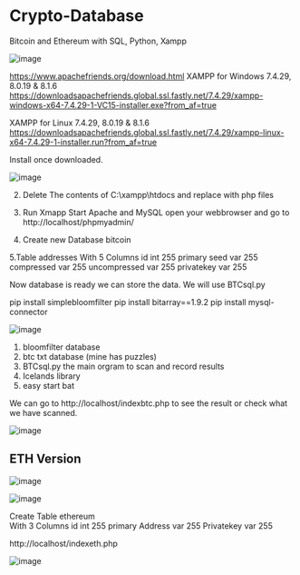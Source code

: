 # Crypto-Database
Bitcoin and Ethereum with SQL, Python, Xampp

![image](https://user-images.githubusercontent.com/88630056/184959992-fff9078c-c02f-4716-b70c-77dae8dcb0f4.png)

https://www.apachefriends.org/download.html
XAMPP for Windows 7.4.29, 8.0.19 & 8.1.6
https://downloadsapachefriends.global.ssl.fastly.net/7.4.29/xampp-windows-x64-7.4.29-1-VC15-installer.exe?from_af=true

XAMPP for Linux 7.4.29, 8.0.19 & 8.1.6
https://downloadsapachefriends.global.ssl.fastly.net/7.4.29/xampp-linux-x64-7.4.29-1-installer.run?from_af=true

Install once downloaded.

![image](https://user-images.githubusercontent.com/88630056/184960161-f89b7b4f-8f3b-4224-83cb-80c003f59767.png)

2. Delete The contents of C:\xampp\htdocs and replace with php files

3. Run Xmapp
Start Apache and MySQL open your webbrowser and go to http://localhost/phpmyadmin/

4. Create new Database bitcoin

5.Table addresses
With 5 Columns 
id int 255 primary
seed var 255
compressed var 255
uncompressed var 255
privatekey var 255


Now database is ready we can store the data. We will use BTCsql.py

pip install simplebloomfilter
pip install bitarray==1.9.2
pip install mysql-connector

![image](https://user-images.githubusercontent.com/88630056/184960476-99a3fb5d-97e7-45a8-abc0-144dbbac8d76.png)
1. bloomfilter database
2. btc txt database (mine has puzzles)
3. BTCsql.py the main orgram to scan and record results
4. Icelands library 
5. easy start bat

We can go to http://localhost/indexbtc.php to see the result or check what we have scanned.

![image](https://user-images.githubusercontent.com/88630056/184959731-c48faeb1-58c2-4e1b-8371-41712c2908c5.png)

## ETH Version 

![image](https://user-images.githubusercontent.com/88630056/184963243-26753562-9ec1-488f-b977-13d3dfa6076f.png)

![image](https://user-images.githubusercontent.com/88630056/184963294-c929addf-3329-4b9f-8bbf-039aba66760f.png)

Create Table ethereum  
With 3 Columns 
id int 255 primary
Address var 255
Privatekey var 255

http://localhost/indexeth.php

![image](https://user-images.githubusercontent.com/88630056/184963443-8f1be9f7-b3be-463e-adc7-bc7693d298a4.png)
